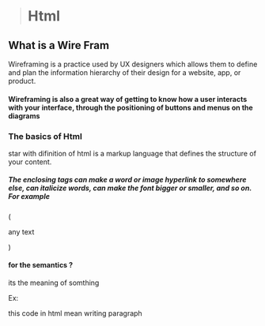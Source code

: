 ># Html

## What is a Wire Fram
Wireframing is a practice used by UX designers which allows them to define and plan the information hierarchy of their design for a website, app, or product.
#### Wireframing is also a great way of getting to know how a user interacts with your interface, through the positioning of buttons and menus on the diagrams

### The basics of Html
star with difinition of html is a markup language that defines the structure of your content.

##### The enclosing tags can make a word or image hyperlink to somewhere else, can italicize words, can make the font bigger or smaller, and so on.  For example

(<p>any text</p>) 

#### for the semantics ?
its the meaning of somthing

Ex:<p></p> this code in html mean writing paragraph 
